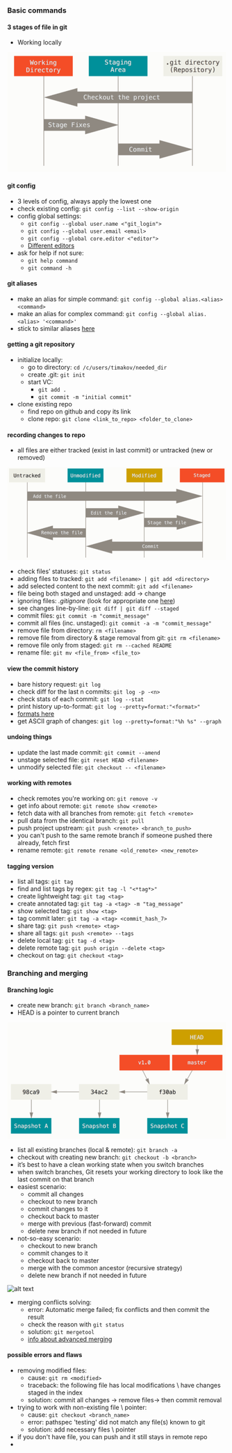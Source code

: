### Basic commands
#### 3 stages of file in git
- Working locally

![alt text](https://github.com/alextimakov/sharing_git/blob/master/media/git_stages.png)
#### git config
- 3 levels of config, always apply the lowest one
- check existing config: `git config --list --show-origin`
- config global settings: 
    - `git config --global user.name <"git_login">`
    - `git config --global user.email <email>`
    - `git config --global core.editor <"editor">` 
    - [Different editors](https://www.atlassian.com/git/tutorials/setting-up-a-repository/git-config)
- ask for help if not sure:
    - `git help command`
    - `git command -h`
#### git aliases
- make an alias for simple command: `git config --global alias.<alias> <command>`
- make an alias for complex command: `git config --global alias.<alias> '<command>'`
- stick to similar aliases [here]()
#### getting a git repository
- initialize locally: 
    - go to directory: `cd /c/users/timakov/needed_dir`
    - create .git: `git init`
    - start VC: 
        - `git add .`
        - `git commit -m "initial commit"`
- clone existing repo
    - find repo on github and copy its link
    - clone repo:  `git clone <link_to_repo> <folder_to_clone>`
#### recording changes to repo
- all files are either tracked (exist in last commit) or untracked (new or removed)

![alt text](https://github.com/alextimakov/sharing_git/blob/master/media/file_stages.png)
- check files’ statuses: `git status`
- adding files to tracked: `git add <filename> | git add <directory>`
- add selected content to the next commit: `git add <filename>`
- file being both staged and unstaged: add -> change
- ignoring files: _.gitignore_ (look for appropriate one [here](https://github.com/github/gitignore))
- see changes line-by-line: `git diff | git diff --staged`
- commit files: `git commit -m "commit_message"` 
- commit all files (inc. unstaged): `git commit -a -m "commit_message"`
- remove file from directory: `rm <filename>`
- remove file from directory & stage removal from git: `git rm <filename>`
- remove file only from staged: `git rm --cached README`
- rename file: `git mv <file_from> <file_to>`
#### view the commit history
- bare history request: `git log`
- check diff for the last n commits: `git log -p -<n>`
- check stats of each commit: `git log --stat`
- print history up-to-format: `git log --pretty=format:"<format>"` 
- [formats here](https://git-scm.com/book/en/v2/Git-Basics-Viewing-the-Commit-History)
- get ASCII graph of changes: `git log --pretty=format:"%h %s" --graph`
#### undoing things
- update the last made commit: `git commit --amend`
- unstage selected file: `git reset HEAD <filename>`
- unmodify selected file: `git checkout -- <filename>`
#### working with remotes
- check remotes you're working on: `git remove -v`
- get info about remote: `git remote show <remote>`
- fetch data with all branches from remote: `git fetch <remote>`
- pull data from the identical branch: `git pull`
- push project upstream: `git push <remote> <branch_to_push>`
- you can't push to the same remote branch if someone pushed there already, fetch first
- rename remote: `git remote rename <old_remote> <new_remote>`
#### tagging version
- list all tags: `git tag`
- find and list tags by regex: `git tag -l "<*tag*>"`
- create lightweight tag: `git tag <tag>`
- create annotated tag: `git tag -a <tag> -m "tag_message"`
- show selected tag: `git show <tag>`
- tag commit later: `git tag -a <tag> <commit_hash_7>`
- share tag: `git push <remote> <tag>`
- share all tags: `git push <remote> --tags`
- delete local tag: `git tag -d <tag>`
- delete remote tag: `git push origin --delete <tag>`
- checkout on tag: `git checkout <tag>`
### Branching and merging
#### Branching logic
- create new branch: `git branch <branch_name>`
- HEAD is a pointer to current branch

![alt text](https://github.com/alextimakov/sharing_git/blob/master/media/branching_model.PNG)

- list all existing branches (local & remote): `git branch -a`
- checkout with creating new branch: `git checkout -b <branch>`
- it’s best to have a clean working state when you switch branches
- when switch branches, Git resets your working directory to look like the last commit on that branch
- easiest scenario: 
    - commit all changes
    - checkout to new branch
    - commit changes to it
    - checkout back to master
    - merge with previous (fast-forward) commit
    - delete new branch if not needed in future
- not-so-easy scenario:
    - checkout to new branch 
    - commit changes to it
    - checkout back to master
    - merge with the common ancestor (recursive strategy)
    - delete new branch if not needed in future
    
![alt text]()
- merging conflicts solving:
    - error: Automatic merge failed; fix conflicts and then commit the result
    - check the reason with `git status`
    - solution: `git mergetool`
    - [info about advanced merging](https://git-scm.com/book/en/v2/Git-Tools-Advanced-Merging#_advanced_merging) 

#### possible errors and flaws
- removing modified files: 
    - cause: `git rm <modified>`
    - traceback: the following file has local modifications \ have changes staged in the index
    - solution: commit all changes -> remove files-> then commit removal
- trying to work with non-existing file \ pointer:
    - cause: `git checkout <branch_name>` 
    - error: pathspec 'testing' did not match any file(s) known to git
    - solution: add necessary files \ pointer
- if you don't have file, you can push and it still stays in remote repo
- 